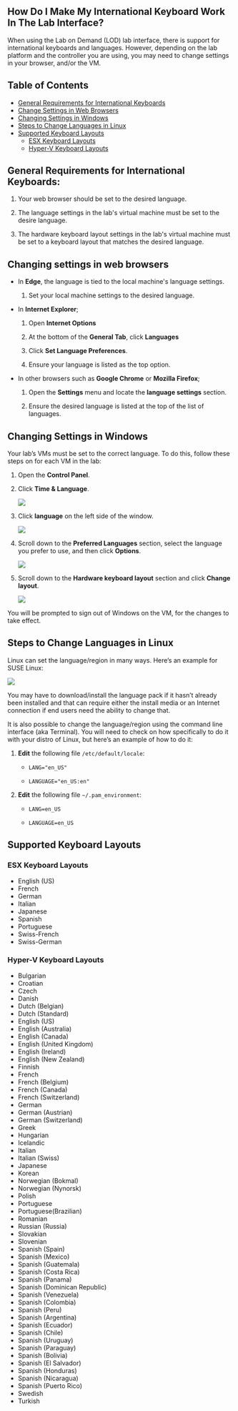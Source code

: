 ## How Do I Make My International Keyboard Work In The Lab Interface?

When using the Lab on Demand (LOD) lab interface, there is support for international keyboards and languages. However, depending on the lab platform and the controller you are using, you may need to change settings in your browser, and/or the VM.

## Table of Contents
- [General Requirements for International Keyboards](#general-requirements-for-international-keyboards)
- [Change Settings in Web Browsers](#changing-settings-in-web-browsers)
- [Changing Settings in Windows](#changing-settings-in-windows)
- [Steps to Change Languages in Linux](#steps-to-change-languages-in-linux)
- [Supported Keyboard Layouts](#supported-keyboard-layouts)
    - [ESX Keyboard Layouts](#esx-keyboard-layouts)
    - [Hyper-V Keyboard Layouts](#hyper-v-keyboard-layouts)

## General Requirements for International Keyboards:

1. Your web browser should be set to the desired language. 

1. The language settings in the lab's virtual machine must be set to the desire language. 

1. The hardware keyboard layout settings in the lab's virtual machine must be set to a keyboard layout that matches the desired language. 

## Changing settings in web browsers

- In **Edge**, the language is tied to the local machine's language settings.

    1. Set your local machine settings to the desired language. 

- In **Internet Explorer**;

    1. Open **Internet Options**

    1. At the bottom of the **General Tab**, click **Languages**

    1. Click **Set Language Preferences**.

    1. Ensure your language is listed as the top option.

- In other browsers such as **Google Chrome** or **Mozilla Firefox**;

    1. Open the **Settings** menu and locate the **language settings** section.

    1. Ensure the desired language is listed at the top of the list of languages. 

## Changing Settings in Windows

Your lab’s VMs must be set to the correct language. To do this, follow these steps on for each VM in the lab:

1. Open the **Control Panel**.

1. Click **Time & Language**.

    ![](../images/settings-time-and-language.png)

1. Click **language** on the left side of the window.

    ![](../images/language-left-side.png)

1. Scroll down to the **Preferred Languages** section, select the language you prefer to use, and then click **Options**.

    ![](../images/preferred-language.png)

1. Scroll down to the **Hardware keyboard layout** section and click **Change layout**. 

    ![](../images/hardware-keyboard-layout.png)

You will be prompted to sign out of Windows on the VM, for the changes to take effect. 

## Steps to Change Languages in Linux

Linux can set the language/region in many ways. Here’s an example for SUSE Linux:

![](../images/linux-language-pref.png)

You may have to download/install the language pack if it hasn’t already been installed and that can require either the install media or an Internet connection if end users need the ability to change that.

It is also possible to change the language/region using the command line interface (aka Terminal). You will need to check on how specifically to do it with your distro of Linux, but here’s an example of how to do it:

1. **Edit** the following file `/etc/default/locale`:

    - `LANG="en_US"`

    - `LANGUAGE="en_US:en"`

1. **Edit** the following file `~/.pam_environment`:

    - `LANG=en_US`

    - `LANGUAGE=en_US`

## Supported Keyboard Layouts

### ESX Keyboard Layouts

- English (US)
- French
- German
- Italian
- Japanese
- Spanish
- Portuguese
- Swiss-French
- Swiss-German

### Hyper-V Keyboard Layouts

- Bulgarian
- Croatian
- Czech
- Danish
- Dutch (Belgian)
- Dutch (Standard)
- English (US)
- English (Australia)
- English (Canada)
- English (United Kingdom)
- English (Ireland)
- English (New Zealand)
- Finnish
- French
- French (Belgium)
- French (Canada)
- French (Switzerland)
- German
- German (Austrian)
- German (Switzerland)
- Greek
- Hungarian
- Icelandic
- Italian
- Italian (Swiss)
- Japanese
- Korean
- Norwegian (Bokmal)
- Norwegian (Nynorsk)
- Polish
- Portuguese
- Portuguese(Brazilian)
- Romanian
- Russian (Russia)
- Slovakian
- Slovenian
- Spanish (Spain)
- Spanish (Mexico)
- Spanish (Guatemala)
- Spanish (Costa Rica)
- Spanish (Panama)
- Spanish (Dominican Republic)
- Spanish (Venezuela)
- Spanish (Colombia)
- Spanish (Peru)
- Spanish (Argentina)
- Spanish (Ecuador)
- Spanish (Chile)
- Spanish (Uruguay)
- Spanish (Paraguay)
- Spanish (Bolivia)
- Spanish (El Salvador)
- Spanish (Honduras)
- Spanish (Nicaragua)
- Spanish (Puerto Rico)
- Swedish
- Turkish



<!--
When using the Enhanced Controller with Hyper-V, your non-US keyboard should automatically be detected for the following languages:

- English
- Japanese
- German
- Italian
- Portuguese
- French

Our default HTML5 controller is built for quick and easy launches with minimum launch requirements. It may not understand different keyboard layouts depending on the configuration of the lab you are accessing. For example, even when the language within the VM is set to German, your German keyboard may not be properly recognized. Your browser must be set to the desired language for your non-US keyboard to work as intended.
-->